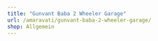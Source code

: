 ```yaml
---
title: "Gunvant Baba 2 Wheeler Garage"
url: /amaravati/gunvant-baba-2-wheeler-garage/
shop: Allgemein
---
```

